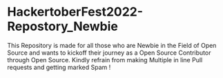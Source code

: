 # HackertoberFest2022-Repostory_Newbie
This Repository is made for all those who are Newbie in the Field of Open Source and wants to kickoff their journey as a Open Source Contributor through Open Source. Kindly refrain from making Multiple in line Pull requests and getting marked Spam !
